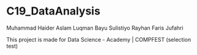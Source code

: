 # C19_DataAnalysis
Muhammad Haider Aslam
Luqman Bayu Sulistiyo
Rayhan Faris Jufahri

This project is made for Data Science - Academy | COMPFEST (selection test)
